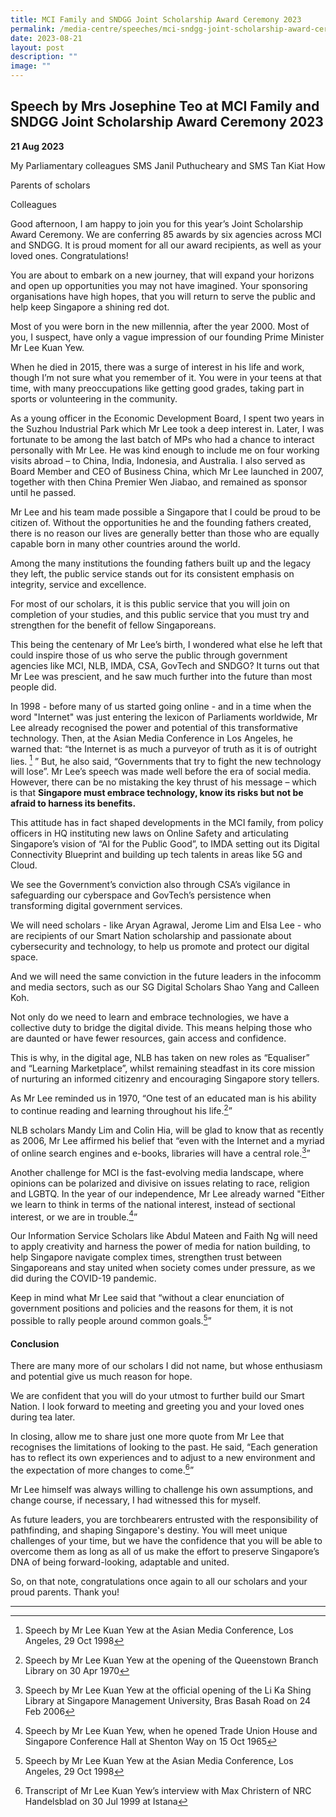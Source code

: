 ```yaml
---
title: MCI Family and SNDGG Joint Scholarship Award Ceremony 2023
permalink: /media-centre/speeches/mci-sndgg-joint-scholarship-award-ceremony-2023/
date: 2023-08-21
layout: post
description: ""
image: ""
---
```

## Speech by Mrs Josephine Teo at MCI Family and SNDGG Joint Scholarship Award Ceremony 2023

**21 Aug 2023**

My Parliamentary colleagues SMS Janil Puthucheary and SMS Tan Kiat How

Parents of scholars 

Colleagues

Good afternoon, I am happy to join you for this year’s Joint Scholarship Award Ceremony. We are conferring 85 awards by six agencies across MCI and SNDGG. It is proud moment for all our award recipients, as well as your loved ones. Congratulations!

You are about to embark on a new journey, that will expand your horizons and open up opportunities you may not have imagined. Your sponsoring organisations have high hopes, that you will return to serve the public and help keep Singapore a shining red dot.

Most of you were born in the new millennia, after the year 2000. Most of you, I suspect, have only a vague impression of our founding Prime Minister Mr Lee Kuan Yew.

When he died in 2015, there was a surge of interest in his life and work, though I’m not sure what you remember of it. You were in your teens at that time, with many preoccupations like getting good grades, taking part in sports or volunteering in the community.

As a young officer in the Economic Development Board, I spent two years in the Suzhou Industrial Park which Mr Lee took a deep interest in. Later, I was fortunate to be among the last batch of MPs who had a chance to interact personally with Mr Lee. He was kind enough to include me on four working visits abroad – to China, India, Indonesia, and Australia. I also served as Board Member and CEO of Business China, which Mr Lee launched in 2007, together with then China Premier Wen Jiabao, and remained as sponsor until he passed.

Mr Lee and his team made possible a Singapore that I could be proud to be citizen of. Without the opportunities he and the founding fathers created, there is no reason our lives are generally better than those who are equally capable born in many other countries around the world.

Among the many institutions the founding fathers built up and the legacy they left, the public service stands out for its consistent emphasis on integrity, service and excellence.

For most of our scholars, it is this public service that you will join on completion of your studies, and this public service that you must try and strengthen for the benefit of fellow Singaporeans.

This being the centenary of Mr Lee’s birth, I wondered what else he left that could inspire those of us who serve the public through government agencies like MCI, NLB, IMDA, CSA, GovTech and SNDGO? It turns out that Mr Lee was prescient, and he saw much further into the future than most people did.

In 1998 - before many of us started going online - and in a time when the word "Internet" was just entering the lexicon of Parliaments worldwide, Mr Lee already recognised the power and potential of this transformative technology. Then, at the Asian Media Conference in Los Angeles, he warned that: “the Internet is as much a purveyor of truth as it is of outright lies. [^1] ” But, he also said, “Governments that try to fight the new technology will lose”. Mr Lee’s speech was made well before the era of social media. However, there can be no mistaking the key thrust of his message – which is that **Singapore must embrace technology, know its risks but not be afraid to harness its benefits.**

This attitude has in fact shaped developments in the MCI family, from policy officers in HQ instituting new laws on Online Safety and articulating Singapore’s vision of “AI for the Public Good”, to IMDA setting out its Digital Connectivity Blueprint and building up tech talents in areas like 5G and Cloud.

We see the Government’s conviction also through CSA’s vigilance in safeguarding our cyberspace and GovTech’s persistence when transforming digital government services.

We will need scholars - like Aryan Agrawal, Jerome Lim and Elsa Lee - who are recipients of our Smart Nation scholarship and passionate about cybersecurity and technology, to help us promote and protect our digital space.

And we will need the same conviction in the future leaders in the infocomm and media sectors, such as our SG Digital Scholars Shao Yang and Calleen Koh.

Not only do we need to learn and embrace technologies, we have a collective duty to bridge the digital divide. This means helping those who are daunted or have fewer resources, gain access and confidence.

This is why, in the digital age, NLB has taken on new roles as “Equaliser” and “Learning Marketplace”, whilst remaining steadfast in its core mission of nurturing an informed citizenry and encouraging Singapore story tellers.

As Mr Lee reminded us in 1970, “One test of an educated man is his ability to continue reading and learning throughout his life.[^2]”

NLB scholars Mandy Lim and Colin Hia, will be glad to know that as recently as 2006, Mr Lee affirmed his belief that “even with the Internet and a myriad of online search engines and e-books, libraries will have a central role.[^3]”

Another challenge for MCI is the fast-evolving media landscape, where opinions can be polarized and divisive on issues relating to race, religion and LGBTQ. In the year of our independence, Mr Lee already warned "Either we learn to think in terms of the national interest, instead of sectional interest, or we are in trouble.[^4]”

Our Information Service Scholars like Abdul Mateen and Faith Ng will need to apply creativity and harness the power of media for nation building, to help Singapore navigate complex times, strengthen trust between Singaporeans and stay united when society comes under pressure, as we did during the COVID-19 pandemic.

Keep in mind what Mr Lee said that “without a clear enunciation of government positions and policies and the reasons for them, it is not possible to rally people around common goals.[^5]”

#### Conclusion

There are many more of our scholars I did not name, but whose enthusiasm and potential give us much reason for hope.

We are confident that you will do your utmost to further build our Smart Nation. I look forward to meeting and greeting you and your loved ones during tea later.

In closing, allow me to share just one more quote from Mr Lee that recognises the limitations of looking to the past. He said, “Each generation has to reflect its own experiences and to adjust to a new environment and the expectation of more changes to come.[^6]”

Mr Lee himself was always willing to challenge his own assumptions, and change course, if necessary, I had witnessed this for myself.

As future leaders, you are torchbearers entrusted with the responsibility of pathfinding, and shaping Singapore's destiny. You will meet unique challenges of your time, but we have the confidence that you will be able to overcome them as long as all of us make the effort to preserve Singapore’s DNA of being forward-looking, adaptable and united.

So, on that note, congratulations once again to all our scholars and your proud parents. Thank you!

------

[^1]: Speech by Mr Lee Kuan Yew at the Asian Media Conference, Los Angeles, 29 Oct 1998

[^2]: Speech by Mr Lee Kuan Yew at the opening of the Queenstown Branch Library on 30 Apr 1970 

[^3]: Speech by Mr Lee Kuan Yew at the official opening of the Li Ka Shing Library at Singapore Management University, Bras Basah Road on 24 Feb 2006 

[^4]: Speech by Mr Lee Kuan Yew, when he opened Trade Union House and Singapore Conference Hall at Shenton Way on 15 Oct 1965 

[^5]: Speech by Mr Lee Kuan Yew at the Asian Media Conference, Los Angeles, 29 Oct 1998

[^6]: Transcript of Mr Lee Kuan Yew’s interview with Max Christern of NRC Handelsblad on 30 Jul 1999 at Istana